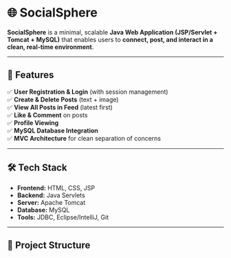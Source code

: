 # 🌐 SocialSphere

**SocialSphere** is a minimal, scalable **Java Web Application (JSP/Servlet + Tomcat + MySQL)** that enables users to **connect, post, and interact in a clean, real-time environment**.

---

## 🚀 Features

✅ **User Registration & Login** (with session management)  
✅ **Create & Delete Posts** (text + image)  
✅ **View All Posts in Feed** (latest first)  
✅ **Like & Comment** on posts  
✅ **Profile Viewing**  
✅ **MySQL Database Integration**  
✅ **MVC Architecture** for clean separation of concerns

---

## 🛠️ Tech Stack

- **Frontend:** HTML, CSS, JSP
- **Backend:** Java Servlets
- **Server:** Apache Tomcat
- **Database:** MySQL
- **Tools:** JDBC, Eclipse/IntelliJ, Git

---

## 📂 Project Structure

